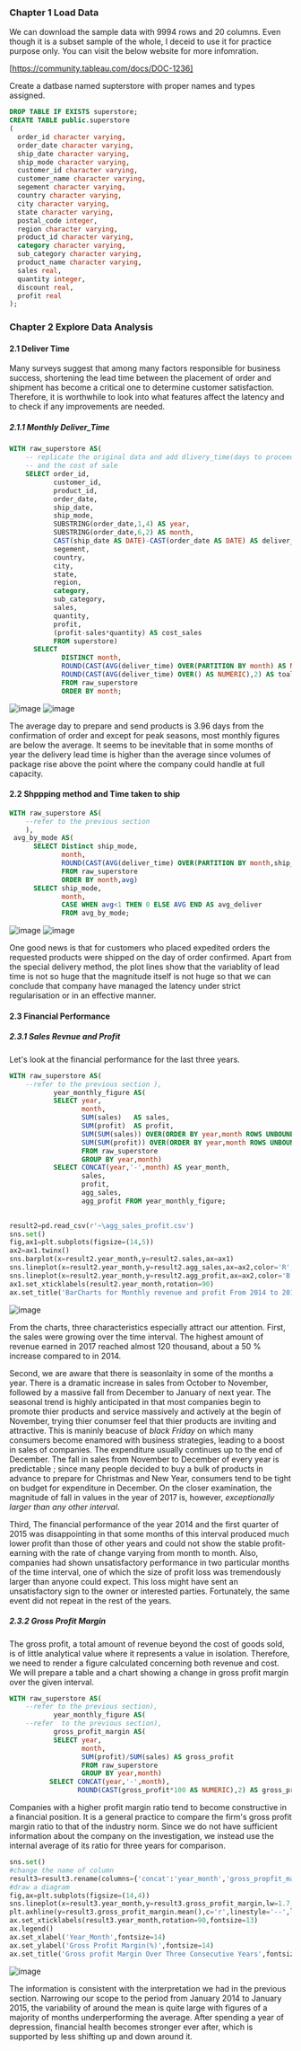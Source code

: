 ### Chapter 1 Load Data

We can download the sample data with 9994 rows and 20 columns. Even though it is a subset sample of the whole, I deceid to use it for 
practice purpose only. You can visit the below website for more infomration.

[https://community.tableau.com/docs/DOC-1236]

Create a datbase named supterstore with proper names and types assigned. 
```sql
DROP TABLE IF EXISTS superstore;
CREATE TABLE public.superstore
(
  order_id character varying,
  order_date character varying,
  ship_date character varying,
  ship_mode character varying,
  customer_id character varying,
  customer_name character varying,
  segement character varying,
  country character varying,
  city character varying,
  state character varying,
  postal_code integer,
  region character varying,
  product_id character varying,
  category character varying,
  sub_category character varying,
  product_name character varying,
  sales real,
  quantity integer,
  discount real,
  profit real
);
```
### Chapter 2 Explore Data Analysis 

#### 2.1 Deliver Time

Many surveys suggest that among many factors responsible for business success, shortening the lead time between the placement of order and  shipment has become a critical one to determine customer satisfaction.  Therefore, it is worthwhile to look into what features affect the latency and to check if  any improvements are needed. 

##### 2.1.1 Monthly Deliver_Time
```sql
WITH raw_superstore AS(
    -- replicate the original data and add dlivery_time(days to proceed and finish deliverying products from order date)
    -- and the cost of sale
    SELECT order_id,
           customer_id,
           product_id,
           order_date,
           ship_date,
           ship_mode,
           SUBSTRING(order_date,1,4) AS year,
           SUBSTRING(order_date,6,2) AS month,
           CAST(ship_date AS DATE)-CAST(order_date AS DATE) AS deliver_time,
           segement,
           country,
           city,
           state,
           region,
           category,
           sub_category,
           sales,
           quantity,
           profit,
           (profit-sales*quantity) AS cost_sales
           FROM superstore)
      SELECT 
             DISTINCT month,
             ROUND(CAST(AVG(deliver_time) OVER(PARTITION BY month) AS NUMERIC),2) AS monthly_average,
             ROUND(CAST(AVG(deliver_time) OVER() AS NUMERIC),2) AS toal_average 
             FROM raw_superstore
             ORDER BY month; 
```

![image](https://user-images.githubusercontent.com/53164959/67255562-9823f380-f4bd-11e9-8aee-a3763c3a65e2.png)
![image](https://user-images.githubusercontent.com/53164959/67256016-edf99b00-f4bf-11e9-8d17-77929893038f.png)


The average day to prepare and send products is 3.96 days from the confirmation of order and except for peak seasons, most monthly figures are below the average. It seems to be inevitable that in some months of year the delivery lead time is higher than the average since volumes of package rise above the point where the company could handle at full capacity. 




#### 2.2 Shppping method and Time taken to ship 


```sql
WITH raw_superstore AS(
    --refer to the previous section 
    ),
 avg_by_mode AS(
      SELECT Distinct ship_mode,
             month,
             ROUND(CAST(AVG(deliver_time) OVER(PARTITION BY month,ship_mode) AS NUMERIC),2) AS avg
             FROM raw_superstore
             ORDER BY month,avg)
      SELECT ship_mode,
             month,
             CASE WHEN avg<1 THEN 0 ELSE AVG END AS avg_deliver 
             FROM avg_by_mode;
```
![image](https://user-images.githubusercontent.com/53164959/67253995-9d7d4000-f4b5-11e9-8d48-0fc5434fb6bc.png)
![image](https://user-images.githubusercontent.com/53164959/67260264-76cf0180-f4d5-11e9-8820-c5107bc133df.png)

One good news is that for customers who placed expedited orders the requested products were shipped on the day of order confirmed. Apart from the special delivery method, the plot lines show that the variablity of lead time is not so huge that  the magnitude itself is not huge so that we can conclude that company have managed the latency under strict regularisation or in an effective manner.

#### 2.3 Financial Performance 

##### 2.3.1 Sales Revnue and Profit

Let's look at the financial performance for the last three years. 

```sql
WITH raw_superstore AS(
    --refer to the previous section ),
           year_monthly_figure AS(
           SELECT year,
                  month,
                  SUM(sales)   AS sales,
                  SUM(profit)  AS profit,
                  SUM(SUM(sales)) OVER(ORDER BY year,month ROWS UNBOUNDED PRECEDING) AS agg_sales,
                  SUM(SUM(profit)) OVER(ORDER BY year,month ROWS UNBOUNDED PRECEDING)AS agg_profit
                  FROM raw_superstore
                  GROUP BY year,month)
           SELECT CONCAT(year,'-',month) AS year_month,
                  sales,
                  profit,
                  agg_sales,
                  agg_profit FROM year_monthly_figure;
          
  ```
  
  ```python
result2=pd.read_csv(r'~\agg_sales_profit.csv')
sns.set()
fig,ax1=plt.subplots(figsize=(14,5))
ax2=ax1.twinx()
sns.barplot(x=result2.year_month,y=result2.sales,ax=ax1)
sns.lineplot(x=result2.year_month,y=result2.agg_sales,ax=ax2,color='R',label='Aggregated_Sales')
sns.lineplot(x=result2.year_month,y=result2.agg_profit,ax=ax2,color='B',label='Aggregate_profit')
ax1.set_xticklabels(result2.year_month,rotation=90)
ax.set_title('BarCharts for Monthly revenue and profit From 2014 to 2017',fontsize=16)
```

![image](https://user-images.githubusercontent.com/53164959/67847661-91911e00-fb46-11e9-8fb6-ffcf7e5cb49d.png)

                 
           




From the charts, three characteristics especially attract our attention. 
First, the sales were growing over the time interval. The highest amount of revenue earned in 2017 reached almost 120 thousand, about a 50 % increase compared to in 2014. 

Second, we are aware that there is seasonlaity in some of the months a year. There is a dramatic increase in sales from October to November, followed by a massive fall from December to January of next year. The seasonal trend is highly anticipated in that most companies begin to promote thier products and service massively and actively at the begin of November, trying thier conumser feel that thier products are inviting and attractive. This is maninly beacuse of _black Friday_ on which many consumers become enamored with business strategies, leading to a boost in sales of companies.   The expenditure usually continues up to the end of December. The fall in sales from November to December of every year is  predictable ; since many people decided to buy a bulk of products in advance to prepare for Christmas and New Year, consumers tend to be tight on budget for expenditure in December.  On the closer examination,  the magnitude of fall in values in the year of 2017 is, however,  _exceptionally larger than any other interval_.

Third, The financial performance of the year 2014 and the first quarter of 2015 was disappointing in that some months of this interval produced much lower profit than those of other years and could not show the stable profit-earning with the rate of change varying from month to month. Also, companies had shown unsatisfactory performance in two particular months of the time interval, one of which the size of profit loss was tremendously larger than anyone could expect.  This loss might have sent an unsatisfactory sign to the owner or interested parties. Fortunately, the same event did not repeat in the rest of the years. 


##### 2.3.2 Gross Profit Margin

The gross profit, a total amount of revenue beyond the cost of goods sold, is of little analytical value where it represents a value in isolation. Therefore, we need to render a figure calculated concerning both revenue and cost. We will prepare a table and a chart showing a change in gross profit margin over the given interval. 
```sql
WITH raw_superstore AS(
    --refer to the previous section),
           year_monthly_figure AS(
    --refer  to the previous section),
           gross_profit_margin AS(
           SELECT year,
                  month,
                  SUM(profit)/SUM(sales) AS gross_profit
                  FROM raw_superstore
                  GROUP BY year,month)
          SELECT CONCAT(year,'-',month),
                 ROUND(CAST(gross_profit*100 AS NUMERIC),2) AS gross_propfit_margin FROM gross_profit_margin;
 ```
 Companies with a higher profit margin ratio tend to become constructive in a financial position. It is a general practice to compare the firm's gross profit margin ratio to that of the industry norm. Since we do not have sufficient information about the company on the investigation, we instead use the internal average of its ratio for three years for comparison. 

 
 ```python
 sns.set()
#change the name of column
result3=result3.rename(columns={'concat':'year_month','gross_propfit_margin':'gross_profit_margin'})
#draw a diagram 
fig,ax=plt.subplots(figsize=(14,4))
sns.lineplot(x=result3.year_month,y=result3.gross_profit_margin,lw=1.7,label='Monthly Gross Profit')
plt.axhline(y=result3.gross_profit_margin.mean(),c='r',linestyle='--',label='Average of Gross Profit')
ax.set_xticklabels(result3.year_month,rotation=90,fontsize=13)
ax.legend()
ax.set_xlabel('Year_Month',fontsize=14)
ax.set_ylabel('Gross Profit Margin(%)',fontsize=14)
ax.set_title('Gross profit Margin Over Three Consecutive Years',fontsize=20)
```

![image](https://user-images.githubusercontent.com/53164959/67909906-4a497280-fbc4-11e9-8bd6-3863a7fc8d3b.png)

 The information is consistent with the interpretation we had in the previous section. Narrowing our scope to the period from January 2014 to January 2015, the variability of around the mean is quite large with figures of a majority of months underperforming the average. After spending a year of depression, financial health becomes stronger ever after, which is supported by less shifting up and down around it.   
